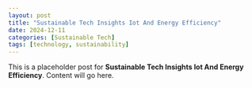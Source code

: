 ```yaml
---
layout: post
title: "Sustainable Tech Insights Iot And Energy Efficiency"
date: 2024-12-11
categories: [Sustainable Tech]
tags: [technology, sustainability]
---
```


This is a placeholder post for **Sustainable Tech Insights Iot And Energy Efficiency**. Content will go here.
